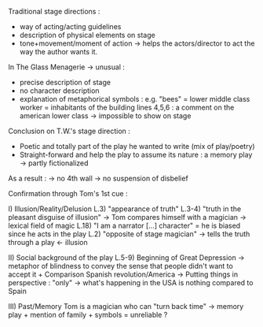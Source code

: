 Traditional stage directions : 
- way of acting/acting guidelines
- description of physical elements on stage
- tone+movement/moment of action
-> helps the actors/director to act the way the author wants it.

In The Glass Menagerie -> unusual :
- precise description of stage
- no character description
- explanation of metaphorical symbols :
e.g. "bees" = lower middle class worker = inhabitants of the building
lines 4,5,6 : a comment on the american lower class
-> impossible to show on stage

Conclusion on T.W.'s stage direction :
- Poetic and totally part of the play he wanted to write (mix of play/poetry)
- Straight-forward and help the play to assume its nature : a memory play -> partly fictionalized

As a result : 
-> no 4th wall
-> no suspension of disbelief

Confirmation through Tom's 1st cue : 

I) Illusion/Reality/Delusion
L.3) "appearance of truth"
L.3-4) "truth in the pleasant disguise of illusion"
-> Tom compares himself with a magician -> lexical field of magic
L.18) "I am a narrator \[...] character" = he is biased since he acts in the play
L.2) "opposite of stage magician"
-> tells the truth through a play <- illusion

II) Social background of the play
L.5-9) Beginning of Great Depression -> metaphor of blindness to convey the sense that people didn't want to accept it
\+ Comparison Spanish revolution/America
-> Putting things in perspective : "only" -> what's happening in the USA is nothing compared to Spain

III) Past/Memory
Tom is a magician who can "turn back time" -> memory play
\+ mention of family
\+ symbols
\= unreliable ?
